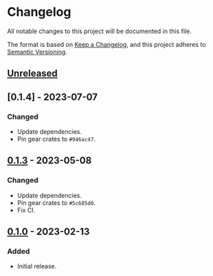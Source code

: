 # Changelog
All notable changes to this project will be documented in this file.

The format is based on [Keep a Changelog](https://keepachangelog.com/en/1.0.0/),
and this project adheres to [Semantic Versioning](https://semver.org/spec/v2.0.0.html).

## [Unreleased]

## [0.1.4] - 2023-07-07
### Changed
- Update dependencies.
- Pin gear crates to `#946ac47`.

## [0.1.3] - 2023-05-08
### Changed
- Update dependencies.
- Pin gear crates to `#5c685d0`.
- Fix CI.

## [0.1.0] - 2023-02-13
### Added
- Initial release.

[Unreleased]: https://github.com/gear-dapps/tequila-train/compare/0.1.3...HEAD
[0.1.3]: https://github.com/gear-dapps/tequila-train/compare/0.1.0...0.1.3
[0.1.0]: https://github.com/gear-dapps/tequila-train/compare/50f0e21...0.1.0
